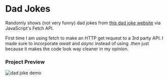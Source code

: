 # Dad Jokes
Randomly shows (not very funny) dad jokes from [this dad joke website](https://icanhazdadjoke.com) via JavaScript's Fetch API. 

First time I am using fetch to make an HTTP get request to a 3rd party API. I made sure to incorporate *await* and *async* instead of using *.then* just because it makes the code look way cleaner in my opinion. 


### Project Preview
![dad joke demo](demo/dad%20joke%20demo.gif)
